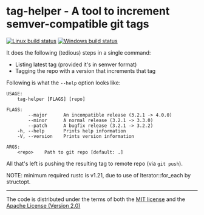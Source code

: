 # tag-helper - A tool to increment semver-compatible git tags

[![Linux build status](https://travis-ci.org/panoptix-za/tag-helper.svg?branch=master)](https://travis-ci.org/panoptix-za/tag-helper)
[![Windows build status](https://ci.appveyor.com/api/projects/status/github/panoptix-za/tag-helper?svg=true)](https://ci.appveyor.com/project/panoptix-za/tag-helper)

It does the following (tedious) steps in a single command:

- Listing latest tag (provided it's in semver format)
- Tagging the repo with a version that increments that tag

Following is what the `--help` option looks like:

```
USAGE:
    tag-helper [FLAGS] [repo]

FLAGS:
        --major      An incompatible release (3.2.1 -> 4.0.0)
        --minor      A normal release (3.2.1 -> 3.3.0)
        --patch      A bugfix release (3.2.1 -> 3.2.2)
    -h, --help       Prints help information
    -V, --version    Prints version information

ARGS:
    <repo>    Path to git repo [default: .]
```

All that's left is pushing the resulting tag to remote repo (via `git push`).

NOTE: minimum required rustc is v1.21, due to use of Iterator::for_each by structopt.

---

The code is distributed under the terms of both the
[MIT license](LICENSE-MIT) and the
[Apache License (Version 2.0)](LICENSE-APACHE)
